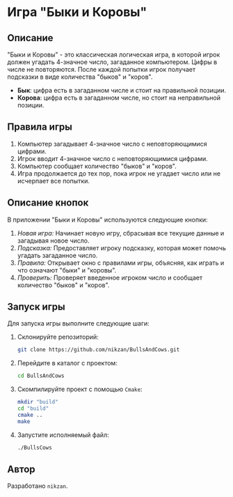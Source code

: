 # Игра "Быки и Коровы"

## Описание
"Быки и Коровы" - это классическая логическая игра, в которой игрок должен угадать 4-значное число, загаданное компьютером. Цифры в числе не повторяются. После каждой попытки игрок получает подсказки в виде количества "быков" и "коров".

- **Бык**: цифра есть в загаданном числе и стоит на правильной позиции.
- **Корова**: цифра есть в загаданном числе, но стоит на неправильной позиции.

## Правила игры
1. Компьютер загадывает 4-значное число с неповторяющимися цифрами.
2. Игрок вводит 4-значное число с неповторяющимися цифрами.
3. Компьютер сообщает количество "быков" и "коров".
4. Игра продолжается до тех пор, пока игрок не угадает число или не исчерпает все попытки.

## Описание кнопок
В приложении "Быки и Коровы" используются следующие кнопки:  
1. *Новая игра:* Начинает новую игру, сбрасывая все текущие данные и загадывая новое число.
2. *Подсказка:* Предоставляет игроку подсказку, которая может помочь угадать загаданное число.
3. *Правила:* Открывает окно с правилами игры, объясняя, как играть и что означают "быки" и "коровы".
4. *Проверить:* Проверяет введенное игроком число и сообщает количество "быков" и "коров".

## Запуск игры
Для запуска игры выполните следующие шаги:

1. Склонируйте репозиторий:
    ```sh
    git clone https://github.com/nikzan/BullsAndCows.git
    ```
   
2. Перейдите в каталог с проектом:
    ```sh
    cd BullsAndCows
    ```
   
3. Скомпилируйте проект с помощью `Сmake`:
    ```sh
    mkdir "build"
    cd "build"
    cmake ..
    make
    ```
   
4. Запустите исполняемый файл:
    ```sh
    ./BullsCows
    ```

## Автор
Разработано `nikzan`.
